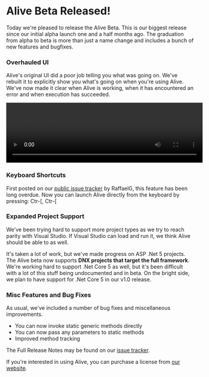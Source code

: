 # Alive Beta Released!

Today we're pleased to release the Alive Beta. This is our biggest release since our initial alpha launch one and a half months ago. The graduation from alpha to beta is more than just a name change and includes a bunch of new features and bugfixes.

### Overhauled UI
Alive's original UI did a poor job telling you what was going on. We've rebuilt it to explicitly show you what's going on when you're using Alive. We've now made it clear when Alive is working, when it has encountered an error and when execution has succeeded.

<video width="526" height="160" autoplay loop>
  <source src="https://zippy.gfycat.com/CheapPiercingBarracuda.webm" type="video/webm">  
</video>

### Keyboard Shortcuts

First posted on our [public issue tracker](https://github.com/CodeConnect/AliveFeedback/issues/17) by RaffaelG, this feature has been long overdue. Now you can launch Alive directly from the keyboard by pressing: Ctr-[, Ctr-[

### Expanded Project Support

We've been trying hard to support more project types as we try to reach parity with Visual Studio. If Visual Studio can load and run it, we think Alive should be able to as well.

It's taken a lot of work, but we've made progress on ASP .Net 5 projects. The Alive beta now supports **DNX projects that target the full framework**. We're working hard to support .Net Core 5 as well, but it's been difficult with a lot of this stuff being undocumented and in beta. On the bright side, we plan to have support for .Net Core 5 in our v1.0 release.

### Misc Features and Bug Fixes

As usual, we've included a number of bug fixes and miscellaneous improvements.

* You can now invoke static generic methods directly
* You can now pass any parameters to static methods
* Improved method tracking

The Full Release Notes may be found on our [issue tracker](https://github.com/CodeConnect/AliveFeedback/wiki/Changelog-0.5).

If you're interested in using Alive, you can purchase a license from [our website](http://comealive.io).



